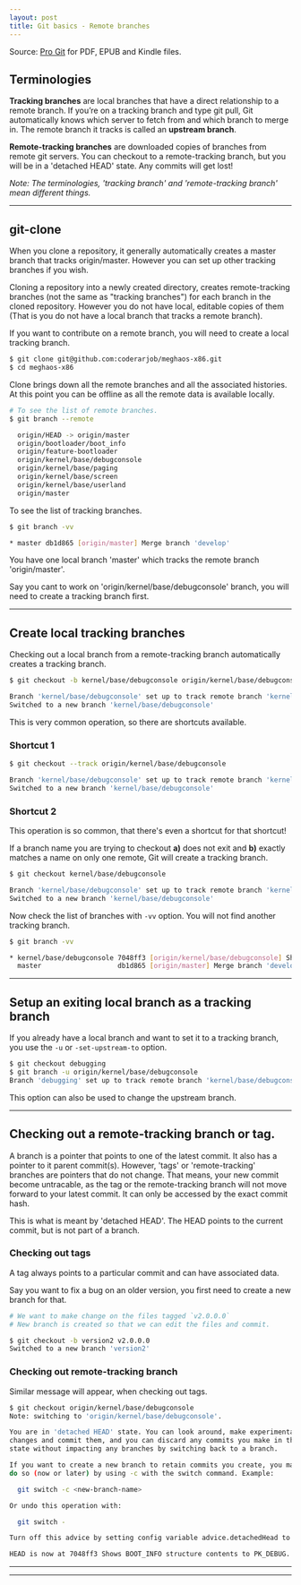 ```yaml
---
layout: post
title: Git basics - Remote branches
---
```


Source: [Pro Git](https://git-scm.com/book/en/v2) for PDF, EPUB and Kindle
files.

## Terminologies

**Tracking branches** are local branches that have a direct relationship to a 
remote branch. If you’re on a tracking branch and type git pull, Git
automatically knows which server to fetch from and which branch to merge in.
The remote branch it tracks is called an **upstream branch**.

**Remote-tracking branches** are downloaded copies of branches from remote git
servers. You can checkout to a remote-tracking branch, but you will be in a
'detached HEAD' state. Any commits will get lost!

_Note: The terminologies, 'tracking branch' and 'remote-tracking branch' mean
different things._

-----

## git-clone

When you clone a repository, it generally automatically creates a master branch
that tracks origin/master. However you can set up other tracking branches if
you wish.

Cloning a repository into a newly created directory, creates remote-tracking 
branches (not the same as "tracking branches") for each branch in the cloned 
repository. However you do not have local, editable copies of them 
(That is you do not have a local branch that tracks a remote branch).

If you want to contribute on a remote branch, you will need to create a local
tracking branch.

```bash
$ git clone git@github.com:coderarjob/meghaos-x86.git
$ cd meghaos-x86
```

Clone brings down all the remote branches and all the associated histories.
At this point you can be offline as all the remote data is available locally.

```bash
# To see the list of remote branches.
$ git branch --remote

  origin/HEAD -> origin/master
  origin/bootloader/boot_info
  origin/feature-bootloader
  origin/kernel/base/debugconsole
  origin/kernel/base/paging
  origin/kernel/base/screen
  origin/kernel/base/userland
  origin/master
```

To see the list of tracking branches.

```bash
$ git branch -vv

* master db1d865 [origin/master] Merge branch 'develop'
```

You have one local branch 'master' which tracks the remote branch 
'origin/master'. 

Say you cant to work on 'origin/kernel/base/debugconsole' branch, you will need to
create a tracking branch first.

-----

## Create local tracking branches

Checking out a local branch from a remote-tracking branch automatically creates
a tracking branch.

```bash
$ git checkout -b kernel/base/debugconsole origin/kernel/base/debugconsole

Branch 'kernel/base/debugconsole' set up to track remote branch 'kernel/base/debugconsole' from 'origin'.
Switched to a new branch 'kernel/base/debugconsole'
```

This is very common operation, so there are shortcuts available.

### Shortcut 1

```bash
$ git checkout --track origin/kernel/base/debugconsole

Branch 'kernel/base/debugconsole' set up to track remote branch 'kernel/base/debugconsole' from 'origin'.
Switched to a new branch 'kernel/base/debugconsole'
```

### Shortcut 2

This operation is so common, that there's even a shortcut for that shortcut!

If a branch name you are trying to checkout **a)** does not exit and 
**b)** exactly matches a name on only one remote, Git will create a tracking branch.

```bash
$ git checkout kernel/base/debugconsole

Branch 'kernel/base/debugconsole' set up to track remote branch 'kernel/base/debugconsole' from 'origin'.
Switched to a new branch 'kernel/base/debugconsole'
```

Now check the list of branches with `-vv` option. You will not find another
tracking branch.

```bash
$ git branch -vv

* kernel/base/debugconsole 7048ff3 [origin/kernel/base/debugconsole] Shows BOOT_INFO structure contents to PK_DEBUG. Some minor changes
  master                   db1d865 [origin/master] Merge branch 'develop'
```

-----

## Setup an exiting local branch as a tracking branch

If you already have a local branch and want to set it to a tracking branch, you
use the `-u` or `-set-upstream-to` option.

```bash
$ git checkout debugging
$ git branch -u origin/kernel/base/debugconsole
Branch 'debugging' set up to track remote branch 'kernel/base/debugconsole' from 'origin'.
```

This option can also be used to change the upstream branch.

-----

## Checking out a remote-tracking branch or tag.

A branch is a pointer that points to one of the latest commit. It also has a
pointer to it parent commit(s). However, 'tags' or 'remote-tracking' branches
are pointers that do not change. That means, your new commit become untracable,
as the tag or the remote-tracking branch will not move forward to your latest
commit. It can only be accessed by the exact commit hash.

This is what is meant by 'detached HEAD'. The HEAD points to the current
commit, but is not part of a branch.

### Checking out tags

A tag always points to a particular commit and can have associated data.

Say you want to fix a bug on an older version, you first need to create a new
branch for that. 

```bash
# We want to make change on the files tagged `v2.0.0.0`
# New branch is created so that we can edit the files and commit.

$ git checkout -b version2 v2.0.0.0
Switched to a new branch 'version2'
```

### Checking out remote-tracking branch

Similar message will appear, when checking out tags.

```bash
$ git checkout origin/kernel/base/debugconsole
Note: switching to 'origin/kernel/base/debugconsole'.

You are in 'detached HEAD' state. You can look around, make experimental
changes and commit them, and you can discard any commits you make in this
state without impacting any branches by switching back to a branch.

If you want to create a new branch to retain commits you create, you may
do so (now or later) by using -c with the switch command. Example:

  git switch -c <new-branch-name>

Or undo this operation with:

  git switch -

Turn off this advice by setting config variable advice.detachedHead to false

HEAD is now at 7048ff3 Shows BOOT_INFO structure contents to PK_DEBUG. Some minor changes
```

----
----
